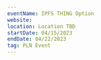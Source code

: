 ```yaml
---
eventName: IPFS THING Option
website: 
location: Location TBD
startDate: 04/15/2023
endDate: 04/22/2023
tag: PLN Event
---
```

